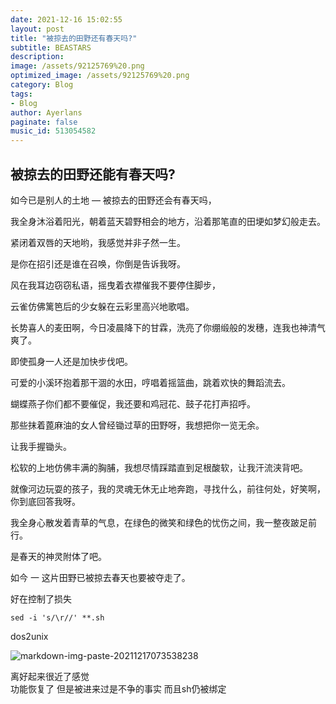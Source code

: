 ```yaml
---
date: 2021-12-16 15:02:55
layout: post
title: "被掠去的田野还有春天吗?"
subtitle: BEASTARS
description: 
image: /assets/92125769%20.png
optimized_image: /assets/92125769%20.png
category: Blog
tags:
- Blog
author: Ayerlans
paginate: false
music_id: 513054582
---
```


## 被掠去的田野还能有春天吗?
如今已是别人的土地 — 被掠去的田野还会有春天吗，  

我全身沐浴着阳光，朝着蓝天碧野相会的地方，沿着那笔直的田埂如梦幻般走去。  

紧闭着双唇的天地哟，我感觉并非子然一生。  

是你在招引还是谁在召唤，你倒是告诉我呀。  

风在我耳边窃窃私语，摇曳着衣襟催我不要停住脚步，  

云雀仿佛篱笆后的少女躲在云彩里高兴地歌唱。  

长势喜人的麦田啊，今日凌晨降下的甘霖，洗亮了你绷缎般的发穗，连我也神清气爽了。    

即使孤身一人还是加快步伐吧。  

可爱的小溪环抱着那干涸的水田，哼唱着摇篮曲，跳着欢快的舞蹈流去。  

蝴蝶燕子你们都不要催促，我还要和鸡冠花、鼓子花打声招呼。  

那些抹着蓖麻油的女人曾经锄过草的田野呀，我想把你一览无余。  

让我手握锄头。  

松软的上地仿佛丰满的胸脯，我想尽情踩踏直到足根酸软，让我汗流浃背吧。  

就像河边玩耍的孩子，我的灵魂无休无止地奔跑，寻找什么，前往何处，好笑啊，你到底回答我呀。  

我全身心散发着青草的气息，在绿色的微笑和绿色的忧伤之间，我一整夜跛足前行。  

是春天的神灵附体了吧。  

如今 一 这片田野已被掠去春天也要被夺走了。  


好在控制了损失  



```sed -i 's/\r//' **.sh```


dos2unix  

![markdown-img-paste-20211217073538238](/assets/markdown-img-paste-20211217073538238_ds3dm9kpp.png)

离好起来很近了感觉  
功能恢复了 但是被进来过是不争的事实 而且sh仍被绑定
